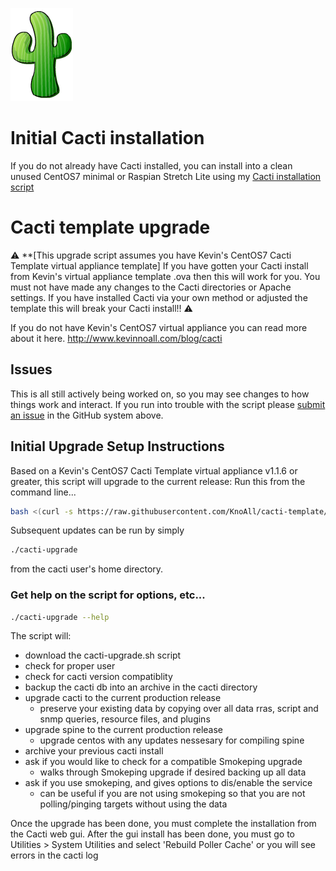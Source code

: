 ![Cacti Logo](/cacti.png)

# Initial Cacti installation
If you do not already have Cacti installed, you can install into a clean unused CentOS7 minimal or Raspian Stretch Lite using my
[Cacti installation script](install/)

# Cacti template upgrade
:warning: **[This upgrade script assumes you have Kevin's CentOS7 Cacti Template virtual appliance template] If you have gotten your Cacti install from Kevin's virtual appliance template .ova then this will work for you. You must not have made any changes to the Cacti directories or Apache settings. If you have installed Cacti via your own method or adjusted the template this will break your Cacti install!! :warning:

If you do not have Kevin's CentOS7 virtual appliance you can read more about it here.
http://www.kevinnoall.com/blog/cacti

## Issues
This is all still actively being worked on, so you may see changes to how things work and interact.
If you run into trouble with the script please [submit an issue](../../issues/) in the GitHub system above.

## Initial Upgrade Setup Instructions
Based on a Kevin's CentOS7 Cacti Template virtual appliance v1.1.6 or greater, this script will upgrade to the current release:
Run this from the command line...

```bash
bash <(curl -s https://raw.githubusercontent.com/KnoAll/cacti-template/master/bootstrap.sh)
```

Subsequent updates can be run by simply 
```bash
./cacti-upgrade
```
from the cacti user's home directory.

### Get help on the script for options, etc...
```bash
./cacti-upgrade --help
```

The script will:
* download the cacti-upgrade.sh script
* check for proper user
* check for cacti version compatiblity
* backup the cacti db into an archive in the cacti directory
* upgrade cacti to the current production release
  * preserve your existing data by copying over all data rras, script and snmp queries, resource files, and plugins
* upgrade spine to the current production release
  * upgrade centos with any updates nessesary for compiling spine
* archive your previous cacti install
* ask if you would like to check for a compatible Smokeping upgrade
  * walks through Smokeping upgrade if desired backing up all data
* ask if you use smokeping, and gives options to dis/enable the service
  * can be useful if you are not using smokeping so that you are not polling/pinging targets without using the data

Once the upgrade has been done, you must complete the installation from the Cacti web gui.
After the gui install has been done, you must go to Utilities > System Utilities and select 'Rebuild Poller Cache' or you will see errors in the cacti log
